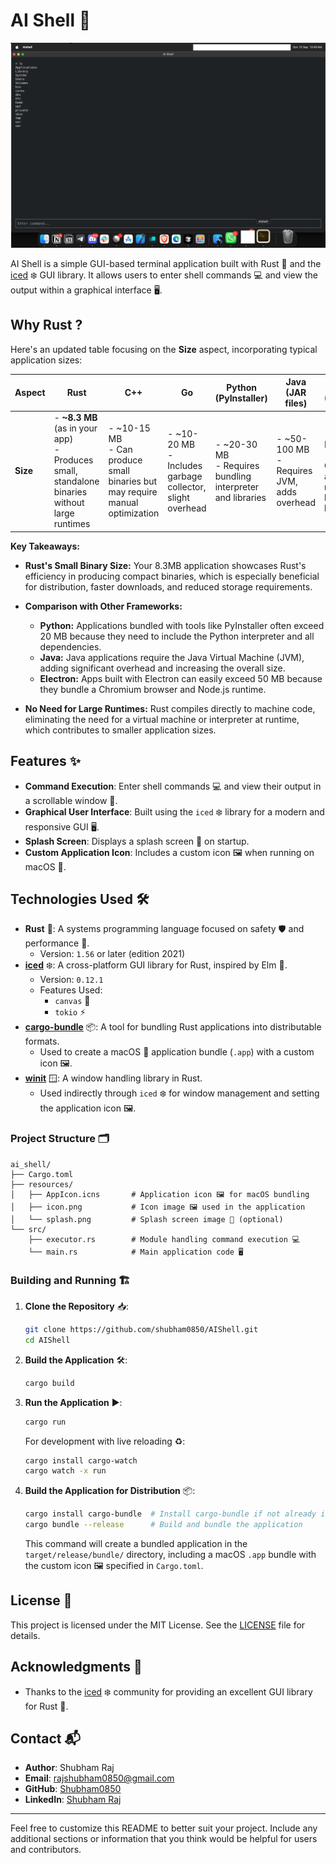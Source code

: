 # AI Shell 🚀

![AI Shell Screenshot](https://github.com/Shubham0850/AIShell/blob/main/resources/AIShell-SS.png)

AI Shell is a simple GUI-based terminal application built with Rust 🦀 and the [iced](https://github.com/iced-rs/iced) ❄️ GUI library. It allows users to enter shell commands 💻 and view the output within a graphical interface 🖥️.

## Why Rust ?
Here's an updated table focusing on the **Size** aspect, incorporating typical application sizes:

| **Aspect**  | **Rust**                                               | **C++**                                              | **Go**                                               | **Python (PyInstaller)**                             | **Java (JAR files)**                                 | **Electron (JavaScript)**                            |
|-------------|--------------------------------------------------------|------------------------------------------------------|------------------------------------------------------|------------------------------------------------------|------------------------------------------------------|------------------------------------------------------|
| **Size**    | - **~8.3 MB** (as in your app)<br>- Produces small, standalone binaries without large runtimes | - ~10-15 MB<br>- Can produce small binaries but may require manual optimization | - ~10-20 MB<br>- Includes garbage collector, slight overhead | - ~20-30 MB<br>- Requires bundling interpreter and libraries | - ~50-100 MB<br>- Requires JVM, adds overhead | - ~50-150 MB<br>- Includes Chromium and Node.js runtime, leading to large sizes |

**Key Takeaways:**

- **Rust's Small Binary Size:** Your 8.3MB application showcases Rust's efficiency in producing compact binaries, which is especially beneficial for distribution, faster downloads, and reduced storage requirements.
  
- **Comparison with Other Frameworks:**
  - **Python:** Applications bundled with tools like PyInstaller often exceed 20 MB because they need to include the Python interpreter and all dependencies.
  - **Java:** Java applications require the Java Virtual Machine (JVM), adding significant overhead and increasing the overall size.
  - **Electron:** Apps built with Electron can easily exceed 50 MB because they bundle a Chromium browser and Node.js runtime.

- **No Need for Large Runtimes:** Rust compiles directly to machine code, eliminating the need for a virtual machine or interpreter at runtime, which contributes to smaller application sizes.

## Features ✨

- **Command Execution**: Enter shell commands 💻 and view their output in a scrollable window 📜.
- **Graphical User Interface**: Built using the `iced` ❄️ library for a modern and responsive GUI 🖥️.
- **Splash Screen**: Displays a splash screen 🎉 on startup.
- **Custom Application Icon**: Includes a custom icon 🖼️ when running on macOS 🍎.

## Technologies Used 🛠️

- **Rust** 🦀: A systems programming language focused on safety 🛡️ and performance 🚀.
  - Version: `1.56` or later (edition 2021)
- **[iced](https://github.com/iced-rs/iced)** ❄️: A cross-platform GUI library for Rust, inspired by Elm 🌳.
  - Version: `0.12.1`
  - Features Used:
    - `canvas` 🎨
    - `tokio` ⚡
- **[cargo-bundle](https://crates.io/crates/cargo-bundle)** 📦: A tool for bundling Rust applications into distributable formats.
  - Used to create a macOS 🍎 application bundle (`.app`) with a custom icon 🖼️.
- **[winit](https://crates.io/crates/winit)** 🪟: A window handling library in Rust.
  - Used indirectly through `iced` ❄️ for window management and setting the application icon 🖼️.

### Project Structure 🗂️

```
ai_shell/
├── Cargo.toml
├── resources/
│   ├── AppIcon.icns       # Application icon 🖼️ for macOS bundling
│   ├── icon.png           # Icon image 🖼️ used in the application
│   └── splash.png         # Splash screen image 🎉 (optional)
└── src/
    ├── executor.rs        # Module handling command execution 💻
    └── main.rs            # Main application code 🖥️
```

### Building and Running 🏗️

1. **Clone the Repository** 📥:
   ```bash
   git clone https://github.com/shubham0850/AIShell.git
   cd AIShell
   ```

2. **Build the Application** 🛠️:
   ```bash
   cargo build
   ```

3. **Run the Application** ▶️:
   ```bash
   cargo run
   ```

   For development with live reloading ♻️:
   ```bash
   cargo install cargo-watch
   cargo watch -x run
   ```

4. **Build the Application for Distribution** 📦:
   ```bash
   cargo install cargo-bundle  # Install cargo-bundle if not already installed
   cargo bundle --release      # Build and bundle the application
   ```

   This command will create a bundled application in the `target/release/bundle/` directory, including a macOS `.app` bundle with the custom icon 🖼️ specified in `Cargo.toml`.

## License 📄

This project is licensed under the MIT License. See the [LICENSE](LICENSE) file for details.

## Acknowledgments 🙏

- Thanks to the [iced](https://github.com/iced-rs/iced) ❄️ community for providing an excellent GUI library for Rust 🦀.

## Contact 📬

- **Author**: Shubham Raj
- **Email**: rajshubham0850@gmail.com
- **GitHub**: [Shubham0850](https://github.com/Shubham0850)
- **LinkedIn**: [Shubham Raj](https://www.linkedin.com/in/shubham0850/)

---

Feel free to customize this README to better suit your project. Include any additional sections or information that you think would be helpful for users and contributors.